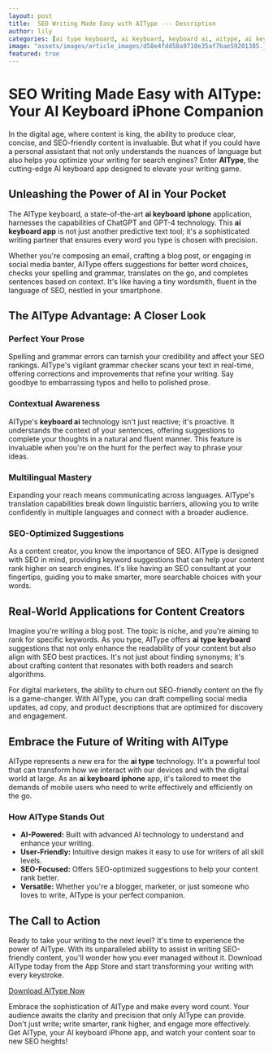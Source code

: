 ```yaml
---
layout: post
title:  SEO Writing Made Easy with AIType --- Description
author: lily
categories: [ai type keyboard, ai keyboard, keyboard ai, aitype, ai keyboard iphone, ai type, ai keyboard app]
image: "assets/images/article_images/d58e4fdd58a9710e35af7bae59201385.jpg"
featured: true
---
```


# SEO Writing Made Easy with AIType: Your AI Keyboard iPhone Companion

In the digital age, where content is king, the ability to produce clear, concise, and SEO-friendly content is invaluable. But what if you could have a personal assistant that not only understands the nuances of language but also helps you optimize your writing for search engines? Enter **AIType**, the cutting-edge AI keyboard app designed to elevate your writing game.

## Unleashing the Power of AI in Your Pocket

The AIType keyboard, a state-of-the-art **ai keyboard iphone** application, harnesses the capabilities of ChatGPT and GPT-4 technology. This **ai keyboard app** is not just another predictive text tool; it's a sophisticated writing partner that ensures every word you type is chosen with precision. 

Whether you're composing an email, crafting a blog post, or engaging in social media banter, AIType offers suggestions for better word choices, checks your spelling and grammar, translates on the go, and completes sentences based on context. It's like having a tiny wordsmith, fluent in the language of SEO, nestled in your smartphone.

## The AIType Advantage: A Closer Look

### Perfect Your Prose

Spelling and grammar errors can tarnish your credibility and affect your SEO rankings. AIType's vigilant grammar checker scans your text in real-time, offering corrections and improvements that refine your writing. Say goodbye to embarrassing typos and hello to polished prose.

### Contextual Awareness

AIType's **keyboard ai** technology isn't just reactive; it's proactive. It understands the context of your sentences, offering suggestions to complete your thoughts in a natural and fluent manner. This feature is invaluable when you're on the hunt for the perfect way to phrase your ideas.

### Multilingual Mastery

Expanding your reach means communicating across languages. AIType's translation capabilities break down linguistic barriers, allowing you to write confidently in multiple languages and connect with a broader audience.

### SEO-Optimized Suggestions

As a content creator, you know the importance of SEO. AIType is designed with SEO in mind, providing keyword suggestions that can help your content rank higher on search engines. It's like having an SEO consultant at your fingertips, guiding you to make smarter, more searchable choices with your words.

## Real-World Applications for Content Creators

Imagine you're writing a blog post. The topic is niche, and you're aiming to rank for specific keywords. As you type, AIType offers **ai type keyboard** suggestions that not only enhance the readability of your content but also align with SEO best practices. It's not just about finding synonyms; it's about crafting content that resonates with both readers and search algorithms.

For digital marketers, the ability to churn out SEO-friendly content on the fly is a game-changer. With AIType, you can draft compelling social media updates, ad copy, and product descriptions that are optimized for discovery and engagement.

## Embrace the Future of Writing with AIType

AIType represents a new era for the **ai type** technology. It's a powerful tool that can transform how we interact with our devices and with the digital world at large. As an **ai keyboard iphone** app, it's tailored to meet the demands of mobile users who need to write effectively and efficiently on the go.

### How AIType Stands Out

- **AI-Powered:** Built with advanced AI technology to understand and enhance your writing.
- **User-Friendly:** Intuitive design makes it easy to use for writers of all skill levels.
- **SEO-Focused:** Offers SEO-optimized suggestions to help your content rank better.
- **Versatile:** Whether you're a blogger, marketer, or just someone who loves to write, AIType is your perfect companion.

## The Call to Action

Ready to take your writing to the next level? It's time to experience the power of AIType. With its unparalleled ability to assist in writing SEO-friendly content, you'll wonder how you ever managed without it. Download AIType today from the App Store and start transforming your writing with every keystroke.

[Download AIType Now](https://apps.apple.com/us/app/aitype-grammar-check-keyboard/id6469163944)

Embrace the sophistication of AIType and make every word count. Your audience awaits the clarity and precision that only AIType can provide. Don't just write; write smarter, rank higher, and engage more effectively. Get AIType, your AI keyboard iPhone app, and watch your content soar to new SEO heights!